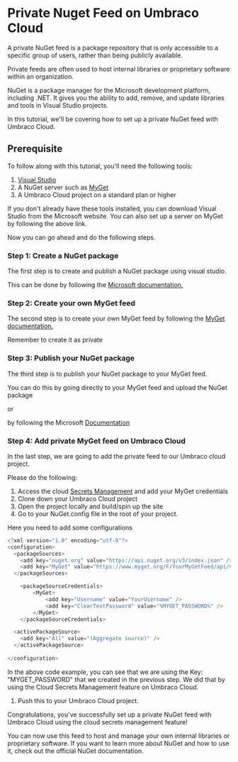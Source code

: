 # Private Nuget Feed on Umbraco Cloud

A private NuGet feed is a package repository that is only accessible to a specific group of users, rather than being publicly available.

Private feeds are often used to host internal libraries or proprietary software within an organization.

NuGet is a package manager for the Microsoft development platform, including .NET. It gives you the ability to add, remove, and update libraries and tools in Visual Studio projects.

In this tutorial, we'll be covering how to set up a private NuGet feed with Umbraco Cloud.

## Prerequisite

To follow along with this tutorial, you'll need the following tools:

1. [Visual Studio](https://visualstudio.microsoft.com/downloads/)
2. A NuGet server such as [MyGet](https://www.myget.org/)
3. A Umbraco Cloud project on a standard plan or higher

If you don't already have these tools installed, you can download Visual Studio from the Microsoft website. You can also set up a server on MyGet by following the above link.

Now you can go ahead and do the following steps.

### Step 1: Create a NuGet package

The first step is to create and publish a NuGet package using visual studio.

This can be done by following the [Microsoft documentation.](https://learn.microsoft.com/en-us/nuget/quickstart/create-and-publish-a-package-using-visual-studio?tabs=netcore-cli)

### Step 2: Create your own MyGet feed

The second step is to create your own MyGet feed by following the [MyGet documentation.](https://docs.myget.org/docs/walkthrough/getting-started-with-nuget)

Remember to create it as private

### Step 3: Publish your NuGet package

The third step is to publish your NuGet package to your MyGet feed.

You can do this by going directly to your MyGet feed and upload the NuGet package

or

by following the Microsoft [Documentation](https://docs.microsoft.com/en-us/nuget/quickstart/create-and-publish-a-package-using-visual-studio?tabs=netcore-cli#publish-with-the-dotnet-cli-or%EF%BF%BDnugetexe-cli)

### Step 4: Add private MyGet feed on Umbraco Cloud

In the last step, we are going to add the private feed to our Umbraco cloud project.

Please do the following:

1. Access the cloud [Secrets Management](https://docs.umbraco.com/umbraco-cloud/set-up/project-settings/secrets-management) and add your MyGet credentials
2. Clone down your Umbraco Cloud project
3. Open the project locally and build/spin up the site
4. Go to your NuGet.config file in the root of your project.

Here you need to add some configurations

```csharp
<?xml version="1.0" encoding="utf-8"?>
<configuration>
  <packageSources>
    <add key="nuget.org" value="https://api.nuget.org/v3/index.json" />
	<add key="MyGet" value="https://www.myget.org/F/YourMyGetFeed/api/v3/index.json" />
  </packageSources>

	<packageSourceCredentials>
		<MyGet>
			<add key="Username" value="YourUsername" />
			<add key="ClearTextPassword" value="%MYGET_PASSWORD%" />
		</MyGet>
	</packageSourceCredentials>

  <activePackageSource>
    <add key="All" value="(Aggregate source)" />
  </activePackageSource>
  
</configuration>
```

In the above code example, you can see that we are using the Key: "MYGET\_PASSWORD" that we created in the previous step. We did that by using the Cloud Secrets Management feature on Umbraco Cloud.

1. Push this to your Umbraco Cloud project.

Congratulations, you've successfully set up a private NuGet feed with Umbraco Cloud using the cloud secrets management feature!

You can now use this feed to host and manage your own internal libraries or proprietary software. If you want to learn more about NuGet and how to use it, check out the official NuGet documentation.
